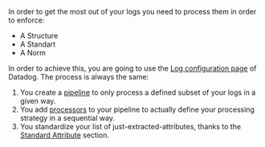 In order to get the most out of your logs you need to process them in order to enforce:

* A Structure
* A Standart
* A Norm

In order to achieve this, you are going to use the [Log configuration page](https://app.datadoghq.com/logs/pipelines) of Datadog. The process is always the same:

1. You create a [pipeline](https://docs.datadoghq.com/logs/processing/pipelines/) to only process a defined subset of your logs in a given way.
2. You add [processors](https://docs.datadoghq.com/logs/processing/processors/) to your pipeline to actually define your processing strategy in a sequential way.
3. You standardize your list of just-extracted-attributes, thanks to the [Standard Attribute](https://docs.datadoghq.com/logs/processing/attributes_naming_convention/) section.
